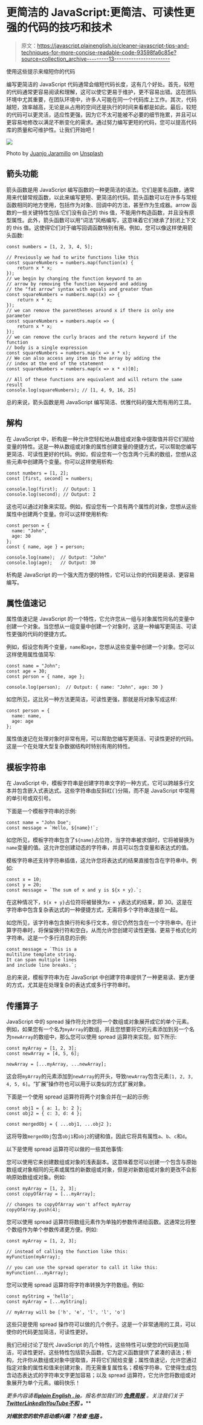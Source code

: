 # 更简洁的 JavaScript:更简洁、可读性更强的代码的技巧和技术

> 原文：<https://javascript.plainenglish.io/cleaner-javascript-tips-and-techniques-for-more-concise-readable-code-93598fa6c85e?source=collection_archive---------13----------------------->

使用这些提示来缩短你的代码

编写更简洁的 JavaScript 代码通常会缩短代码长度，这有几个好处。首先，较短的代码通常更容易阅读和理解，这可以使它更易于维护，更不容易出错。这在团队环境中尤其重要，在团队环境中，许多人可能在同一个代码库上工作。其次，代码越短，效率越高，无论是从占用的空间还是执行的时间来看都是如此。最后，较短的代码可以更灵活，适应性更强，因为它不太可能被不必要的细节拖累，并且可以更容易地修改以满足不断变化的需求。通过努力编写更短的代码，您可以提高代码库的质量和可维护性。让我们开始吧！

![](img/4a8267e1d3a5f542fb08f776592c6102.png)

Photo by [Juanjo Jaramillo](https://unsplash.com/@juanjodev02?utm_source=medium&utm_medium=referral) on [Unsplash](https://unsplash.com?utm_source=medium&utm_medium=referral)

## **箭头功能**

箭头函数是用 JavaScript 编写函数的一种更简洁的语法。它们是匿名函数，通常用来代替常规函数，以此来编写更短、更简洁的代码。箭头函数可以在许多与常规函数相同的地方使用，包括作为对象、回调中的方法，甚至作为生成器。arrow 函数的一些关键特性包括:它们没有自己的 this 值，不能用作构造函数，并且没有原型属性。此外，箭头函数可以用“词法”风格编写，这意味着它们继承了封闭上下文的 this 值。这使得它们对于编写回调函数特别有用。例如，您可以像这样使用箭头函数:

```
const numbers = [1, 2, 3, 4, 5];

// Previously we had to write functions like this
const squareNumbers = numbers.map(function(x) {
    return x * x;
});
// we begin by changing the function keyword to an 
// arrow by removing the function keyword and adding 
// the "fat arrow" syntax with equals and greater than
const squareNumbers = numbers.map((x) => {
    return x * x;
});
// we can remove the parentheses around x if there is only one parameter
const squareNumbers = numbers.map(x => {
    return x * x;
});
// we can remove the curly braces and the return keyword if the function 
// body is a single expression
const squareNumbers = numbers.map(x => x * x);
// We can also access any item in the array by adding the 
// index at the end of the statement
const squareNumbers = numbers.map(x => x * x)[0];

// All of these functions are equivalent and will return the same result
console.log(squareNumbers); // [1, 4, 9, 16, 25]
```

总的来说，箭头函数是用 JavaScript 编写简洁、优雅代码的强大而有用的工具。

## 解构

在 JavaScript 中，析构是一种允许您轻松地从数组或对象中提取值并将它们赋给变量的特性。这是一种从数组或对象的属性创建变量的便捷方式，可以帮助您编写更简洁、可读性更好的代码。例如，假设您有一个包含两个元素的数组，您想从这些元素中创建两个变量。你可以这样使用析构:

```
const numbers = [1, 2];
const [first, second] = numbers;

console.log(first);  // Output: 1
console.log(second); // Output: 2
```

这也可以通过对象来实现。例如，假设您有一个具有两个属性的对象，您想从这些属性中创建两个变量。你可以这样使用析构:

```
const person = {
  name: "John",
  age: 30
};
const { name, age } = person;

console.log(name);  // Output: "John"
console.log(age);   // Output: 30
```

析构是 JavaScript 的一个强大而方便的特性，它可以让你的代码更易读、更容易编写。

## 属性值速记

属性值速记是 JavaScript 的一个特性，它允许您从一组与对象属性同名的变量中创建一个对象。当您想从一组变量中创建一个对象时，这是一种编写更简洁、可读性更强的代码的便捷方式。

例如，假设您有两个变量，`name`和`age`，您想从这些变量中创建一个对象。您可以这样使用属性值简写:

```
const name = "John";
const age = 30;
const person = { name, age };

console.log(person);  // Output: { name: "John", age: 30 }
```

如您所见，这比另一种方法更简洁，可读性更强，那就是将对象写成这样:

```
const person = {
  name: name,
  age: age
};
```

属性值速记在处理对象时非常有用，可以帮助您编写更简洁、可读性更好的代码。这是一个在处理大型复杂数据结构时特别有用的特性。

## 模板字符串

在 JavaScript 中，模板字符串是创建字符串文字的一种方式，它可以跨越多行文本并包含嵌入式表达式。这些字符串由反斜杠(`)分隔，而不是 JavaScript 中常用的单引号或双引号。

下面是一个模板字符串的示例:

```
const name = "John Doe";
const message = `Hello, ${name}!`;
```

如您所见，模板字符串包含了`${name}`占位符，当字符串被求值时，它将被替换为`name`变量的值。这允许您创建动态的字符串，并且可以包含变量和表达式的值。

模板字符串还支持字符串插值，这允许您将表达式的结果直接包含在字符串中。例如:

```
const x = 10;
const y = 20;
const message = `The sum of x and y is ${x + y}.`;
```

在这种情况下，`${x + y}`占位符将被替换为`x + y`表达式的结果，即 30。这是在字符串中包含复杂表达式的一种便捷方式，无需将多个字符串连接在一起。

如您所见，该字符串包含换行符和多行文本，但它仍然包含在一个字符串中。在计算字符串时，将保留换行符和空白，从而允许您创建可读性更强、更易于格式化的字符串。这是一个多行消息的示例:

```
const message = `This is a
multiline template string.
It can span multiple lines
and include line breaks.`;
```

总的来说，模板字符串为在 JavaScript 中创建字符串提供了一种更易读、更方便的方式，尤其是在处理复杂的表达式或多行字符串时。

## 传播算子

JavaScript 中的 spread 操作符允许您将一个数组或对象展开成它的单个元素。例如，如果您有一个名为`myArray`的数组，并且您想要将它的元素添加到另一个名为`newArray`的数组中，那么您可以使用 spread 运算符来实现，如下所示:

```
const myArray = [1, 2, 3];
const newArray = [4, 5, 6];

newArray = [...myArray, ...newArray];
```

这会将`myArray`的元素添加到`newArray`的开头，导致`newArray`包含元素`[1, 2, 3, 4, 5, 6]`。“扩展”操作符也可以用于以类似的方式扩展对象。

下面是一个使用 spread 运算符将两个对象合并在一起的示例:

```
const obj1 = { a: 1, b: 2 };
const obj2 = { c: 3, d: 4 };

const mergedObj = { ...obj1, ...obj2 };
```

这将导致`mergedObj`包含`obj1`和`obj2`的键和值，因此它将具有属性`a`、`b`、`c`和`d`。

以下是使用 spread 运算符可以做的一些其他事情:

您可以使用它来创建数组或对象的浅表副本。这意味着您可以创建一个包含与原始数组或对象相同的元素或属性的新数组或对象，但是对新数组或对象的更改不会影响原始数组或对象。例如:

```
const myArray = [1, 2, 3];
const copyOfArray = [...myArray];

// changes to copyOfArray won't affect myArray
copyOfArray.push(4);
```

您可以使用 spread 运算符将数组元素作为单独的参数传递给函数。这通常比将整个数组作为单个参数传递更方便。例如:

```
const myArray = [1, 2, 3];

// instead of calling the function like this:
myFunction(myArray);

// you can use the spread operator to call it like this:
myFunction(...myArray);
```

您可以使用 spread 运算符将字符串转换为字符数组。例如:

```
const myString = 'hello';
const myArray = [...myString];

// myArray will be ['h', 'e', 'l', 'l', 'o']
```

这些只是使用 spread 操作符可以做的几个例子。这是一个非常通用的工具，可以使你的代码更加简洁，可读性更好。

我们已经讨论了现代 JavaScript 的几个特性，这些特性可以使您的代码更加简洁，可读性更好。这些特性包括箭头函数，它为定义函数提供了紧凑的语法；析构，允许你从数组或对象中提取值，并将它们赋给变量；属性值速记，允许您通过指定对象的属性和值来创建对象，而无需重复属性名；模板字符串，它使得生成包含动态表达式的字符串文字更加容易；以及 spread 运算符，它允许您将数组或对象展开为单个元素。编码快乐！

*更多内容请看*[***plain English . io***](https://plainenglish.io/)*。报名参加我们的* [***免费周报***](http://newsletter.plainenglish.io/) *。关注我们关于*[***Twitter***](https://twitter.com/inPlainEngHQ)[***LinkedIn***](https://www.linkedin.com/company/inplainenglish/)*[***YouTube***](https://www.youtube.com/channel/UCtipWUghju290NWcn8jhyAw)*[***不和***](https://discord.gg/GtDtUAvyhW) ***。*****

*****对缩放您的软件启动感兴趣*** *？检查* [***电路***](https://circuit.ooo/?utm=publication-post-cta) *。***